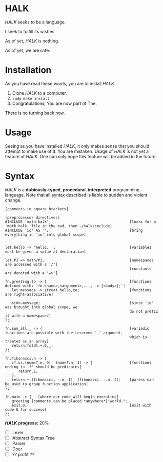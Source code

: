 # HALK

*HALK* seeks to be a language.

I seek to fulfill its wishes.

As of yet, *HALK* is nothing.

As of yet, we are safe.

# Installation

As you have read these words, you are to install *HALK*.

1. Clone *HALK* to a computer.
2. `sudo make install`.
3. Congratulations; You are now part of The.

There is no turning back now.

# Usage

Seeing as you have installed *HALK*, it only makes sense that you should attempt to make use of it.
You are mistaken.
Usage of *HALK* is not yet a feature of *HALK*.
One can only hope this feature will be added in the future.


# Syntax

*HALK* is a **dubiously-typed**, **procedural**, **interpreted**  programming language. 
Note that all syntax described is liable to sudden and violent change.

```HALK
[comments in square brackets]

[preprocessor directives]
#INCLUDE 'math.halk';                                    [looks for a 'math.halk' file in the cwd, then ~/halk/include]
#INCLUDE 'io' AS '';                                     [bring everything in 'io' into global scope]


let.hello -> 'hello, ';                                  [variables must be given a value at declaration]

let.PI => math/PI;                                       [namespaces are accessed with a '/']
                                                         [constants are denoted with a '=>']

fn.greeting,to -> {                                      [functions defined with: `fn.<name>,<argument>,..., -> {<body>};`] 
   let.message -> strcat.hello,to;                       [functions are right-associative]

   stdo.message;                                         [since 'io' was brought into global scope, we
                                                         do not prefix it with a namespace/]
};

fn.sum_all._ -> {                                        [variadic functions are possible with the reserved '_' argument,
                                                         which is treated as an array]
   return.foldl.+,0,_;  
};

fn.fibonacci.n -> {
   if.or.(num=?.n, 0), (num=?.n, 1) -> {                 [functions ending in '?' should be predicates]
      return.1;
   };
   return.+.(fibonacci. -.n, 1), (fibonacci. -.n, 2);    [parens can be used to group function application]
};

fn.main -> {   [where our code will begin executing]
   greeting.[comments can be placed *anywhere*]"world.";
   exit.0;                                               [exit with code 0 for success]
};
```

***HALK*** **progress:** 20%

- [ ] Lexer
- [ ] Abstract Syntax Tree
- [ ] Parser
- [ ] Doer
- [ ] ?? profit ??
